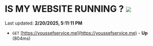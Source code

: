 # IS MY WEBSITE RUNNING ? [![](https://img.shields.io/static/v1?label=Sponsor&message=%E2%9D%A4&logo=GitHub&color=%23fe8e86)](https://github.com/sponsors/Youssef-Lehmam)

Last updated: **2/20/2025, 5:11:11 PM**

- `GET` [https://youssefservice.me](https://youssefservice.me) - **Up** (804ms)
